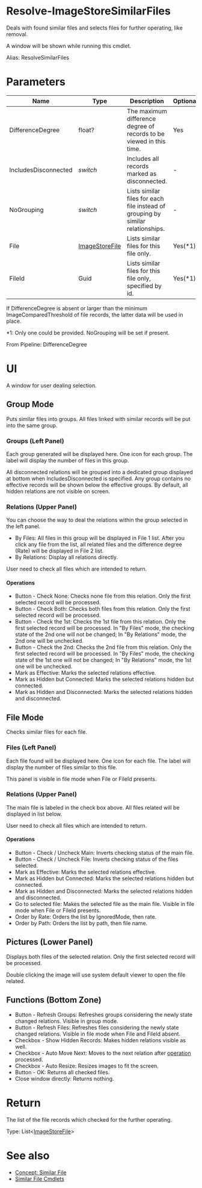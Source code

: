 # Resolve-ImageStoreSimilarFiles
Deals with found similar files and selects files for further operating, like removal.

A window will be shown while running this cmdlet.

Alias: ResolveSimilarFiles

# Parameters
|Name|Type|Description|Optional|
|---|---|---|---|
|DifferenceDegree|float?|The maximum difference degree of records to be viewed in this time.|Yes|
|IncludesDisconnected|*switch*|Includes all records marked as disconnected.|-|
|NoGrouping|*switch*|Lists similar files for each file instead of grouping by similar relationships.|-|
|File|[ImageStoreFile](../../type/ImageStoreFile.md)|Lists similar files for this file only.|Yes(*1)|
|FileId|Guid|Lists similar files for this file only, specified by id.|Yes(*1)|

If DifferenceDegree is absent or larger than the minimum ImageComparedThreshold of file records, the latter data will be used in place.

*1: Only one could be provided. NoGrouping will be set if present.

From Pipeline: DifferenceDegree

# UI
A window for user dealing selection.

## Group Mode
Puts similar files into groups. All files linked with similar records will be put into the same group.

### Groups (Left Panel)
Each group generated will be displayed here. One icon for each group. The label will display the number of files in this group.

All disconnected relations will be grouped into a dedicated group displayed at bottom when IncludesDisconnected is specified. Any group contains no effective records will be shown below the effective groups. By default, all hidden relations are not visible on screen.

### Relations (Upper Panel)
You can choose the way to deal the relations within the group selected in the left panel.
  * By Files: All files in this group will be displayed in File 1 list. After you click any file from the list, all related files and the difference degree (Rate) will be displayed in File 2 list.
  * By Relations: Display all relations directly.

User need to check all files which are intended to return.

#### Operations
  * Button - Check None: Checks none file from this relation. Only the first selected record will be processed.
  * Button - Check Both: Checks both files from this relation. Only the first selected record will be processed.
  * Button - Check the 1st: Checks the 1st file from this relation. Only the first selected record will be processed. In "By Files" mode, the checking state of the 2nd one will not be changed; In "By Relations" mode, the 2nd one will be unchecked.
  * Button - Check the 2nd: Checks the 2nd file from this relation. Only the first selected record will be processed. In "By Files" mode, the checking state of the 1st one will not be changed; In "By Relations" mode, the 1st one will be unchecked.
  * Mark as Effective: Marks the selected relations effective.
  * Mark as Hidden but Connected: Marks the selected relations hidden but connected.
  * Mark as Hidden and Disconnected: Marks the selected relations hidden and disconnected.

## File Mode
Checks similar files for each file.

### Files (Left Panel)
Each file found will be displayed here. One icon for each file. The label will display the number of files similar to this file.

This panel is visible in file mode when File or FileId presents.

### Relations (Upper Panel)
The main file is labeled in the check box above.
All files related will be displayed in list below.

User need to check all files which are intended to return.

#### Operations
  * Button - Check / Uncheck Main: Inverts checking status of the main file.
  * Button - Check / Uncheck File: Inverts checking status of the files selected.
  * Mark as Effective: Marks the selected relations effective.
  * Mark as Hidden but Connected: Marks the selected relations hidden but connected.
  * Mark as Hidden and Disconnected: Marks the selected relations hidden and disconnected.
  * Go to selected file: Makes the selected file as the main file. Visible in file mode when File or FileId presents.
  * Order by Rate: Orders the list by IgnoredMode, then rate.
  * Order by Path: Orders the list by path, then file name.

## Pictures (Lower Panel)
Displays both files of the selected relation. Only the first selected record will be processed.

Double clicking the image will use system default viewer to open the file related.

## Functions (Bottom Zone)
  * Button - Refresh Groups: Refreshes groups considering the newly state changed relations. Visible in group mode.
  * Button - Refresh Files: Refreshes  files considering the newly state changed relations. Visible in file mode when File and FileId absent.
  * Checkbox - Show Hidden Records: Makes hidden relations visible as well.
  * Checkbox - Auto Move Next: Moves to the next relation after [operation](#operations) processed.
  * Checkbox - Auto Resize: Resizes images to fit the screen.
  * Button - OK: Returns all checked files.
  * Close window directly: Returns nothing. 

# Return
The list of the file records which checked for the further operating.

Type: List<[ImageStoreFile](../../type/ImageStoreFile.md)>

# See also
  * [Concept: Similar File](../../concept/SimilarFile.md)
  * [Similar File Cmdlets](../cmdlets.md#similar-file)